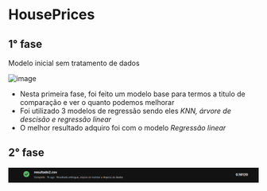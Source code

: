 
# HousePrices
## 1° fase
Modelo inicial sem tratamento de dados

![image](https://github.com/Tmorenocode/HousePrices/assets/86325594/34cae3a5-c954-4133-b183-62c6ede8cae4)

- Nesta primeira fase, foi feito um modelo base para termos a titulo de comparação e ver o quanto podemos melhorar
- Foi utilizado 3 modelos de regressão sendo eles *KNN, árvore de descisão e regressão linear*
- O melhor resultado adquiro foi com o modelo *Regressão linear*

## 2° fase

<img src = "https://github.com/Tmorenocode/HousePrices/blob/main/imagens/image.png">
